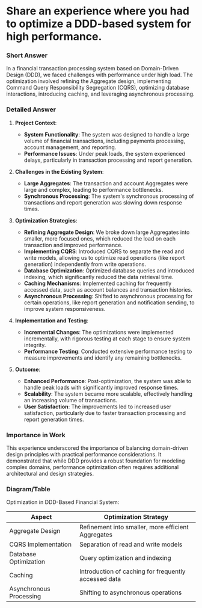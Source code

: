 # Share an experience where you had to optimize a DDD-based system for high performance.

### Short Answer
In a financial transaction processing system based on Domain-Driven Design (DDD), we faced challenges with performance under high load. The optimization involved refining the Aggregate design, implementing Command Query Responsibility Segregation (CQRS), optimizing database interactions, introducing caching, and leveraging asynchronous processing.

### Detailed Answer
1. **Project Context**:
    - **System Functionality**: The system was designed to handle a large volume of financial transactions, including payments processing, account management, and reporting.
    - **Performance Issues**: Under peak loads, the system experienced delays, particularly in transaction processing and report generation.

2. **Challenges in the Existing System**:
    - **Large Aggregates**: The transaction and account Aggregates were large and complex, leading to performance bottlenecks.
    - **Synchronous Processing**: The system's synchronous processing of transactions and report generation was slowing down response times.

3. **Optimization Strategies**:
    - **Refining Aggregate Design**: We broke down large Aggregates into smaller, more focused ones, which reduced the load on each transaction and improved performance.
    - **Implementing CQRS**: Introduced CQRS to separate the read and write models, allowing us to optimize read operations (like report generation) independently from write operations.
    - **Database Optimization**: Optimized database queries and introduced indexing, which significantly reduced the data retrieval time.
    - **Caching Mechanisms**: Implemented caching for frequently accessed data, such as account balances and transaction histories.
    - **Asynchronous Processing**: Shifted to asynchronous processing for certain operations, like report generation and notification sending, to improve system responsiveness.

4. **Implementation and Testing**:
    - **Incremental Changes**: The optimizations were implemented incrementally, with rigorous testing at each stage to ensure system integrity.
    - **Performance Testing**: Conducted extensive performance testing to measure improvements and identify any remaining bottlenecks.

5. **Outcome**:
    - **Enhanced Performance**: Post-optimization, the system was able to handle peak loads with significantly improved response times.
    - **Scalability**: The system became more scalable, effectively handling an increasing volume of transactions.
    - **User Satisfaction**: The improvements led to increased user satisfaction, particularly due to faster transaction processing and report generation times.

### Importance in Work
This experience underscored the importance of balancing domain-driven design principles with practical performance considerations. It demonstrated that while DDD provides a robust foundation for modeling complex domains, performance optimization often requires additional architectural and design strategies.

### Diagram/Table
Optimization in DDD-Based Financial System:

| Aspect                   | Optimization Strategy                            |
|--------------------------|--------------------------------------------------|
| Aggregate Design         | Refinement into smaller, more efficient Aggregates |
| CQRS Implementation      | Separation of read and write models              |
| Database Optimization    | Query optimization and indexing                  |
| Caching                  | Introduction of caching for frequently accessed data |
| Asynchronous Processing  | Shifting to asynchronous operations              |